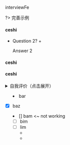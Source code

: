 interviewFe

?> 完善示例

#### ceshi

- Question 2? +

  Answer 2

#### ceshi

#### ceshi

<div id="gitalk-container"></div>

<details>
<summary>自我评价（点击展开）

- bar
- [x] baz
- [] bam <~ not working
  - [ ] bim
  - [ ] lim
  -
  -

</summary>

- Abc
- Abc

</details>

